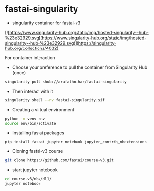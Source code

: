 # fastai-singularity
- singularity container for fastai-v3

[![https://www.singularity-hub.org/static/img/hosted-singularity--hub-%23e32929.svg](https://www.singularity-hub.org/static/img/hosted-singularity--hub-%23e32929.svg)](https://singularity-hub.org/collections/4032)

For container interaction

- Choose your preference to pull the container from Singularity Hub (once)
```sh
singularity pull shub://arafathnihar/fastai-singularity
```

- Then interact with it
```sh
singularity shell --nv fastai-singularity.sif
```
- Creating a virtual environment
```sh
python -m venv env
source env/bin/activate
```
- Installing fastai packages
```sh
pip install fastai jupyter notebook jupyter_contrib_nbextensions
```
- Cloning fastai-v3 course
```sh
git clone https://github.com/fastai/course-v3.git
```
- start jupyter notebook
```sh
cd course-v3/nbs/dl1/
jupyter notebook
```
